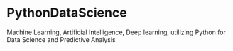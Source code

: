 # PythonDataScience
Machine Learning, Artificial Intelligence, Deep learning, utilizing Python for Data Science and Predictive Analysis
